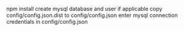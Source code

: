npm install
create mysql database and user if applicable
copy config/config.json.dist to config/config.json
enter mysql connection credentials in config/config.json
